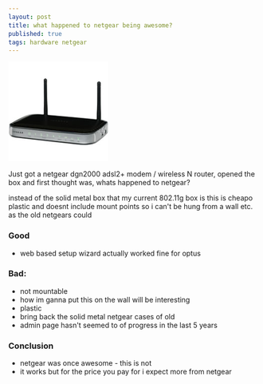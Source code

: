 ```yaml
--- 
layout: post
title: what happened to netgear being awesome?
published: true
tags: hardware netgear
---
```

![](/img/netgear.jpg )

Just got a netgear dgn2000 adsl2+  modem / wireless N router, opened the box and first thought was, 
whats happened to netgear? 

instead of the solid metal box that my current 802.11g box is this is cheapo plastic and doesnt 
include mount points so i can't be hung from a wall etc. as the old netgears could

### Good

- web based setup wizard actually worked fine for optus

### Bad:

- not mountable
 - how im ganna put this on the wall will be interesting
- plastic
 - bring back the solid metal netgear cases of old
- admin page hasn't seemed to of progress in the last 5 years

### Conclusion

- netgear was once awesome - this is not
- it works but for the price you pay for i expect more from netgear
